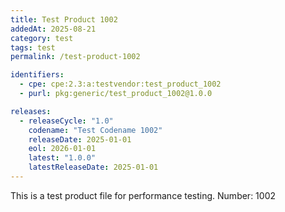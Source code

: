```yaml
---
title: Test Product 1002
addedAt: 2025-08-21
category: test
tags: test
permalink: /test-product-1002

identifiers:
  - cpe: cpe:2.3:a:testvendor:test_product_1002
  - purl: pkg:generic/test_product_1002@1.0.0

releases:
  - releaseCycle: "1.0"
    codename: "Test Codename 1002"
    releaseDate: 2025-01-01
    eol: 2026-01-01
    latest: "1.0.0"
    latestReleaseDate: 2025-01-01
---
```


This is a test product file for performance testing. Number: 1002
